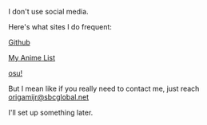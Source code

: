 I don't use social media.

Here's what sites I do frequent:

[Github](https://github.com/Origamijr)

[My Anime List](https://myanimelist.net/profile/Nessun)

[osu!](https://osu.ppy.sh/u/8350142)

But I mean like if you really need to contact me, just reach origamijr@sbcglobal.net

I'll set up something later.